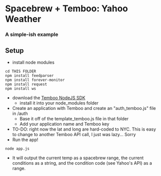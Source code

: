 # Spacebrew + Temboo: Yahoo Weather
### A simple-ish example

## Setup
* install node modules
```
cd THIS FOLDER
npm install feedparser
npm install forever-monitor
npm install request
npm install ws
```
* download the [Temboo NodeJS SDK](https://www.temboo.com/support/getting-started/sdk/nodejs/2)
	* install it into your node_modules folder
* Create an application with Temboo and create an "auth_temboo.js" file in /auth
	* Base it off of the template_temboo.js file in that folder
	* Add your application name and Temboo key
* TO-DO: right now the lat and long are hard-coded to NYC. This is easy to change to another Temboo API call, I just was lazy... Sorry
* Run the app!
```
node app.js
```
	
* It will output the current temp as a spacebrew range, the current conditions as a string, and the condition code (see Yahoo's API) as a range.

